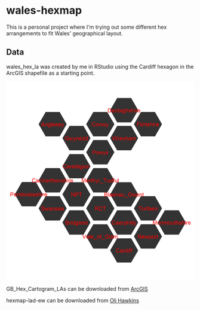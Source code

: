 # wales-hexmap

This is a personal project where I'm trying out some different hex arrangements to fit Wales' geographical layout. 

## Data

wales_hex_la was created by me in RStudio using the Cardiff hexagon in the ArcGIS shapefile as a starting point. 

![](new_hex.png?raw=true)


GB_Hex_Cartogram_LAs can be downloaded from [ArcGIS](https://www.arcgis.com/home/item.html?id=593037bc399e460bb7c6c631ceff67b4)

hexmap-lad-ew can be downloaded from [Oli Hawkins](https://olihawkins.com/2018/02/1)
